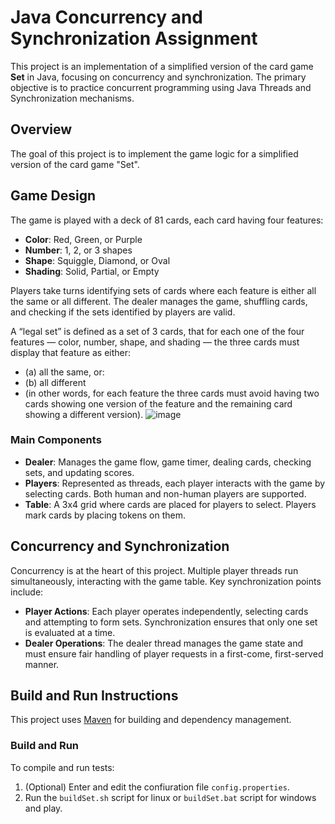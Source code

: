 # Java Concurrency and Synchronization Assignment

This project is an implementation of a simplified version of the card game **Set** in Java, focusing on concurrency and synchronization. The primary objective is to practice concurrent programming using Java Threads and Synchronization mechanisms.

## Overview

The goal of this project is to implement the game logic for a simplified version of the card game "Set".

## Game Design

The game is played with a deck of 81 cards, each card having four features:
- **Color**: Red, Green, or Purple
- **Number**: 1, 2, or 3 shapes
- **Shape**: Squiggle, Diamond, or Oval
- **Shading**: Solid, Partial, or Empty

Players take turns identifying sets of cards where each feature is either all the same or all different. The dealer manages the game, shuffling cards, and checking if the sets identified by players are valid.

A “legal set” is defined as a set of 3 cards, that for each one of the four features — color, number, shape, and shading — the three cards must display that feature as either: 
  - (a) all the same, or: 
  - (b) all different
  - (in other words, for each feature the three cards must avoid having two cards showing one version of the feature and the remaining card showing a different version).
![image](https://github.com/user-attachments/assets/6a399567-d1da-46c3-85d8-696552e0f42e)

### Main Components

- **Dealer**: Manages the game flow, game timer, dealing cards, checking sets, and updating scores.
- **Players**: Represented as threads, each player interacts with the game by selecting cards. Both human and non-human players are supported.
- **Table**: A 3x4 grid where cards are placed for players to select. Players mark cards by placing tokens on them.

## Concurrency and Synchronization

Concurrency is at the heart of this project. Multiple player threads run simultaneously, interacting with the game table. Key synchronization points include:
- **Player Actions**: Each player operates independently, selecting cards and attempting to form sets. Synchronization ensures that only one set is evaluated at a time.
- **Dealer Operations**: The dealer thread manages the game state and must ensure fair handling of player requests in a first-come, first-served manner.

## Build and Run Instructions

This project uses [Maven](https://maven.apache.org/) for building and dependency management.

### Build and Run
To compile and run tests:
1. (Optional) Enter and edit the confiuration file `config.properties`.
2. Run the `buildSet.sh` script for linux or `buildSet.bat` script for windows and play.
